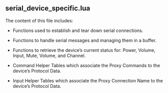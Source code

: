 ## serial\_device\_specific.lua

The content of this file includes:

- Functions used to establish and tear down serial connections.

- Functions to handle serial messages and managing them in a buffer.

- Functions to retrieve the device’s current status for: Power, Volume, Input, Mute, Volume, and Channel.

- Command Helper Tables which associate the Proxy Commands to the device’s Protocol Data.

- Input Helper Tables which associate the Proxy Connection Name to the device’s Protocol Data.





